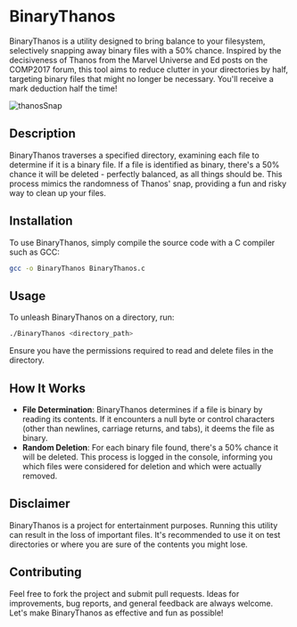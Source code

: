 # BinaryThanos

BinaryThanos is a utility designed to bring balance to your filesystem, selectively snapping away binary files with a 50% chance. Inspired by the decisiveness of Thanos from the Marvel Universe and Ed posts on the COMP2017 forum, this tool aims to reduce clutter in your directories by half, targeting binary files that might no longer be necessary. You'll receive a mark deduction half the time!

![thanosSnap](https://media3.giphy.com/media/v1.Y2lkPTc5MGI3NjExZWExN29zYmE0ajRjZHVxcjIxaTBiNzgwOHR5dXVxOHkxM3Mwb3JvMCZlcD12MV9pbnRlcm5hbF9naWZfYnlfaWQmY3Q9Zw/ie76dJeem4xBDcf83e/giphy.gif)

## Description

BinaryThanos traverses a specified directory, examining each file to determine if it is a binary file. If a file is identified as binary, there's a 50% chance it will be deleted - perfectly balanced, as all things should be. This process mimics the randomness of Thanos' snap, providing a fun and risky way to clean up your files.

## Installation

To use BinaryThanos, simply compile the source code with a C compiler such as GCC:

```bash
gcc -o BinaryThanos BinaryThanos.c
```

## Usage

To unleash BinaryThanos on a directory, run:

```bash
./BinaryThanos <directory_path>
```

Ensure you have the permissions required to read and delete files in the directory.

## How It Works

- **File Determination**: BinaryThanos determines if a file is binary by reading its contents. If it encounters a null byte or control characters (other than newlines, carriage returns, and tabs), it deems the file as binary.
- **Random Deletion**: For each binary file found, there's a 50% chance it will be deleted. This process is logged in the console, informing you which files were considered for deletion and which were actually removed.

## Disclaimer

BinaryThanos is a project for entertainment purposes. Running this utility can result in the loss of important files. It's recommended to use it on test directories or where you are sure of the contents you might lose.

## Contributing

Feel free to fork the project and submit pull requests. Ideas for improvements, bug reports, and general feedback are always welcome. Let's make BinaryThanos as effective and fun as possible!